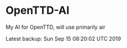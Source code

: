 # OpenTTD-AI
My AI for OpenTTD, will use primarily air

Latest backup: Sun Sep 15 08:20:02 UTC 2019
